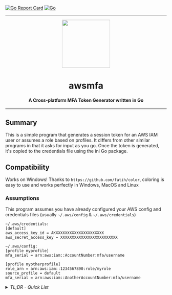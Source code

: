 [![Go Report Card](https://goreportcard.com/badge/github.com/tenorwill/awsmfa)](https://goreportcard.com/report/github.com/tenorwill/awsmfa)
[![Go](https://github.com/tenorwill/awsmfa/actions/workflows/go.yml/badge.svg)](https://github.com/tenorwill/awsmfa/actions/workflows/go.yml)
<hr>
<p align="center">
  <img src="https://github.com/tenorwill/awsmfa/blob/main/reference/go.png" width="150" height="150">
</p>
<h1 align="center">awsmfa</h1>
<h4 align="center">A Cross-platform MFA Token Generator written in Go</h4>
<hr>

## Summary
This is a simple program that generates a session token for an AWS IAM user or assumes a role based on profiles. It differs from other similar programs in that it asks for input as you go. Once the token is generated, it's copied to the credentials file using the ini Go package.

## Compatibility
Works on Windows! Thanks to `https://github.com/fatih/color`, coloring is easy to use and works perfectly in Windows, MacOS and Linux
### Assumptions
This program assumes you have already configured your AWS config and credentials files (usually `~/.aws/config` & `~/.aws/credentials`)

```
~/.aws/credentials:
[default]
aws_access_key_id = AKXXXXXXXXXXXXXXXXXXXXX
aws_secret_access_key = XXXXXXXXXXXXXXXXXXXXXXXXX

~/.aws/config:
[profile myprofile]
mfa_serial = arn:aws:iam::AccountNumber:mfa/username

[profile myotherprofile]
role_arn = arn:aws:iam::1234567890:role/myrole
source_profile = default
mfa_serial = arn:aws:iam::AnotherAccountNumber:mfa/username
```

<details>
    <summary><em>TL;DR - Quick List</em></summary>

#### Steps
>- `go build -v && ./awsmfa` or `go build -v && ./awsmfa -u`
>- follow prompts

</details>


